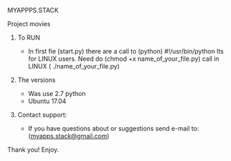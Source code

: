 MYAPPPS.STACK

Project movies

1) To RUN

   * In first fie (start.py) there are a call to (python)
     #!/usr/bin/python
     Its for LINUX users.
     Need do (chmod +x name_of_your_file.py)
     call in LINUX ( ./name_of_your_file.py)

2) The versions
    * Was use 2.7 python
    * Ubuntu 17.04

3) Contact support:
    * If you have questions about or suggestions send e-mail to:
      (myapps.stack@gmail.com)

Thank you! Enjoy.
